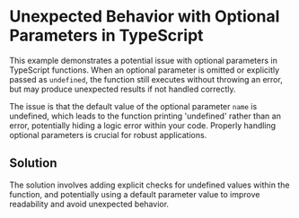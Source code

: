# Unexpected Behavior with Optional Parameters in TypeScript

This example demonstrates a potential issue with optional parameters in TypeScript functions.  When an optional parameter is omitted or explicitly passed as `undefined`, the function still executes without throwing an error, but may produce unexpected results if not handled correctly.

The issue is that the default value of the optional parameter `name` is undefined, which leads to the function printing 'undefined' rather than an error, potentially hiding a logic error within your code.  Properly handling optional parameters is crucial for robust applications.

## Solution

The solution involves adding explicit checks for undefined values within the function, and potentially using a default parameter value to improve readability and avoid unexpected behavior.